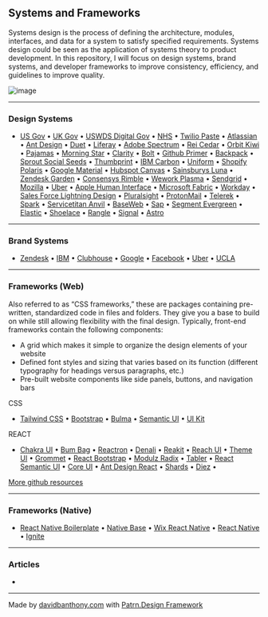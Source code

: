 ## Systems and Frameworks

Systems design is the process of defining the architecture, modules, interfaces, and data for a system to satisfy specified requirements. Systems design could be seen as the application of systems theory to product development. In this repository, I will focus on design systems, brand systems, and developer frameworks to improve consistency, efficiency, and guidelines to improve quality.

![image](https://d33wubrfki0l68.cloudfront.net/2f840b6e10e564b5d896d9c67a19c3a34cba635e/61d5e/assets/images/index/ds-patrn-ocean.png)

---

### Design Systems
- [US Gov](https://designsystem.digital.gov/) •
[UK Gov](https://design-system.service.gov.uk/) •
[USWDS Digital Gov](https://designsystem.digital.gov/) •
[NHS](https://service-manual.nhs.uk/) •
[Twilio Paste](https://paste.twilio.design/) •
[Atlassian](https://atlassian.design/) •
[Ant Design](https://ant.design/) •
[Duet](https://www.duetds.com/) •
[Liferay](https://liferay.design/lexicon/) •
[Adobe Spectrum](https://spectrum.adobe.com/) •
[Rei Cedar](https://rei.github.io/rei-cedar-docs/) •
[Orbit Kiwi](https://orbit.kiwi/) •
[Pajamas](https://design.gitlab.com/) •
[Morning Star](https://designsystem.morningstar.com/) •
[Clarity](https://clarity.design/) •
[Bolt](https://boltdesignsystem.com/) •
[Github Primer](https://primer.style/) •
[Backpack](https://backpack.github.io/) •
[Sprout Social Seeds](https://sproutsocial.com/seeds) •
[Thumbprint](https://thumbprint.design/) •
[IBM Carbon](https://www.carbondesignsystem.com/) •
[Uniform](http://uniform.hudl.com/) •
[Shopify Polaris](http://polaris.shopify.com/) •
[Google Material](http://material.io/design/) •
[Hubspot Canvas](https://canvas.hubspot.com/) •
[Sainsburys Luna](https://luna.sainsburys.co.uk/library) •
[Zendesk Garden](https://garden.zendesk.com/) •
[Consensys Rimble](https://rimble.consensys.design/) •
[Wework Plasma](http://plasma.guide/) •
[Sendgrid](http://styleguide.sendgrid.com/index.html) •
[Mozilla](https://protocol.mozilla.org/) •
[Uber](https://brand.uber.com/) •
[Apple Human Interface](https://developer.apple.com/design/human-interface-guidelines/ios/overview/themes/) •
[Microsoft Fabric](https://developer.microsoft.com/en-us/fabric#/) •
[Workday](https://design.workday.com/) •
[Sales Force Lightning Design](https://www.lightningdesignsystem.com/) •
[Pluralsight](https://design-system.pluralsight.com/) •
[ProtonMail](https://design-system-beta.netlify.com/) •
[Telerek](https://www.telerik.com/kendo-react-ui/) •
[Spark](https://sparkdesignsystem.com/) •
[Servicetitan Anvil](https://anvil.servicetitan.com/#/) •
[BaseWeb](https://baseweb.design/) •
[Sap](https://sap.github.io/fundamental/getting-started.html) •
[Segment Evergreen](https://evergreen.segment.com/) •
[Elastic](https://elastic.github.io/eui/#/) •
[Shoelace](https://shoelace.style/) •
[Rangle](https://rangle.io/radius/) •
[Signal](http://signal.agworld.com/) •
[Astro](https://www.astrouxds.com/)

---

### Brand Systems
- [Zendesk](https://t.co/x4DQi2OipC?amp=1) •
[IBM](https://www.ibm.com/design/language/) •
[Clubhouse](https://t.co/haeJfIxc5L?amp=1) •
[Google](https://t.co/eugyRPHCMB?amp=1) •
[Facebook](https://t.co/0BQWjTb3PY?amp=1) •
[Uber](https://t.co/udy1VXjhxD?amp=1) •
[UCLA](https://brand.ucla.edu/application/print)

---

### Frameworks (Web)

Also referred to as “CSS frameworks,” these are packages containing pre-written, standardized code in files and folders. They give you a base to build on while still allowing flexibility with the final design. Typically, front-end frameworks contain the following components:
- A grid which makes it simple to organize the design elements of your website
- Defined font styles and sizing that varies based on its function (different typography for headings versus paragraphs, etc.)
- Pre-built website components like side panels, buttons, and navigation bars

CSS
- [Tailwind CSS](https://tailwindcss.com/) •
[Bootstrap](https://getbootstrap.com/) •
[Bulma](https://bulma.io/) •
[Semantic UI](https://semantic-ui.com/) •
[UI Kit](https://getuikit.com/)

REACT
- [Chakra UI](https://chakra-ui.com/) •
[Bum Bag](https://bumbag.style/) •
[Reactron](https://github.com/siddharthkp/reactron) •
[Denali](https://denali.design/) •
[Reakit](https://github.com/reakit/reakit) •
[Reach UI](https://reach.tech/) •
[Theme UI](https://theme-ui.com/) •
[Grommet](https://v2.grommet.io/) •
[React Bootstrap](https://react-bootstrap.netlify.app/) •
[Modulz Radix](https://radix.modulz.app/docs/getting-started/) •
[Tabler](https://github.com/tabler/tabler-react) •
[React Semantic UI](https://react.semantic-ui.com/) •
[Core UI](https://coreui.io/react/) •
[Ant Design React](https://ant.design/) •
[Shards](https://github.com/designrevision/shards-dashboard-react) •
[Diez](https://diez.org/) •

[More github resources](https://github.com/search?q=uilibrary)

---

### Frameworks (Native)

- [React Native Boilerplate](https://github.com/thecodingmachine/react-native-boilerplate) •
[Native Base](https://nativebase.io/) •
[Wix React Native](https://github.com/wix/react-native-ui-lib) •
[React Native](https://reactnative.dev/) •
[Ignite](https://github.com/infinitered/ignite)

---

### Articles
- []()

---

Made by [davidbanthony.com](https://davidbanthony.com) with [Patrn.Design Framework](https://patrn.design)

